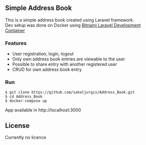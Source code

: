## Simple Address Book

This is a simple address book created using Laravel framework.  
Dev setup was done on Docker using [Bitnami Laravel Development Container](https://hub.docker.com/r/bitnami/laravel/)

### Features

- User registration, login, logout
- Only own address book entries are viewable to the user
- Possible to share entry with another registered user
- CRUD for own address book entry


### Run

````
$ git clone https://github.com/sakaljurgis/Address_Book.git
$ cd Address_Book
$ docker-compose up
````
App available in http://localhost:3000 

## License

Currently no licence
